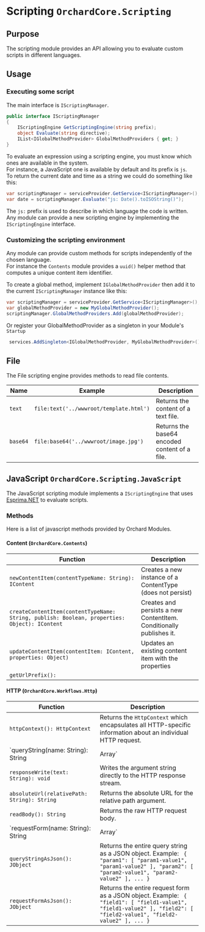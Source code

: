 # Scripting `OrchardCore.Scripting`

## Purpose

The scripting module provides an API allowing you to evaluate custom scripts in different languages.

## Usage

### Executing some script

The main interface is `IScriptingManager`.

```csharp
public interface IScriptingManager
{
    IScriptingEngine GetScriptingEngine(string prefix);
    object Evaluate(string directive);  
    IList<IGlobalMethodProvider> GlobalMethodProviders { get; }
}
```

To evaluate an expression using a scripting engine, you must know which ones are available in the system.  
For instance, a JavaScript one is available by default and its prefix is `js`.  
To return the current date and time as a string we could do something like this:

```csharp
var scriptingManager = serviceProvider.GetService<IScriptingManager>();
var date = scriptingManager.Evaluate("js: Date().toISOString()");
```

The `js:` prefix is used to describe in which language the code is written. Any module can provide
a new scripting engine by implementing the `IScriptingEngine` interface.

### Customizing the scripting environment

Any module can provide custom methods for scripts independently of the chosen language.  
For instance the `Contents` module provides a `uuid()` helper method that computes a unique content item identifier.

To create a global method, implement `IGlobalMethodProvider` then add it to the current `IScriptingManager` instance like this:

```csharp
var scriptingManager = serviceProvider.GetService<IScriptingManager>();
var globalMethodProvider = new MyGlobalMethodProvider();
scriptingManager.GlobalMethodProviders.Add(globalMethodProvider);
```
Or register your GlobalMethodProvider as a singleton in your Module's `Startup`
```csharp
 services.AddSingleton<IGlobalMethodProvider, MyGlobalMethodProvider>();
```

## File

The File scripting engine provides methods to read file contents.

| Name | Example | Description |
| ---- | ---- | -------- |
| `text` | `file:text('../wwwroot/template.html')` | Returns the content of a text file. |
| `base64` | `file:base64('../wwwroot/image.jpg')` | Returns the base64 encoded content of a file. |


## JavaScript `OrchardCore.Scripting.JavaScript`

The JavaScript scripting module implements a `IScriptingEngine` that uses [Esprima.NET](https://github.com/sebastienros/esprima-dotnet) to evaluate scripts.

### Methods

Here is a list of javascript methods provided by Orchard Modules.

#### Content (`OrchardCore.Contents`)
| Function | Description 
| -------- | ----------- |
|`newContentItem(contentTypeName: String): IContent`| Creates a new instance of a ContentType (does not persist)|
|`createContentItem(contentTypeName: String, publish: Boolean, properties: Object): IContent`| Creates and persists a new ContentItem. Conditionally publishes it. |
|`updateContentItem(contentItem: IContent, properties: Object)`| Updates an existing content item with the properties |
|`getUrlPrefix(): `||
#### HTTP (`OrchardCore.Workflows.Http`)

| Function | Description 
| -------- | ----------- |
|  `httpContext(): HttpContext` | Returns the `HttpContext` which encapsulates all HTTP-specific information about an individual HTTP request. |
| `queryString(name: String): String | Array` | Returns the entire query string (including the leading `?`) when invoked with no arguments, or the value(s) of the parameter name passed in as an argument. |
| `responseWrite(text: String): void` | Writes the argument string directly to the HTTP response stream. |
| `absoluteUrl(relativePath: String): String` | Returns the absolute URL for the relative path argument.  |
| `readBody(): String` | Returns the raw HTTP request body.  |
| `requestForm(name: String): String | Array` | Returns the value(s) of the form field name passed in as an argument. |
| `queryStringAsJson(): JObject` | Returns the entire query string as a JSON object. Example: ` { "param1": [ "param1-value1", "param1-value2" ], "param2": [ "param2-value1", "param2-value2" ], ... }` |
| `requestFormAsJson(): JObject` | Returns the entire request form as a JSON object. Example: ` { "field1": [ "field1-value1", "field1-value2" ], "field2": [ "field2-value1", "field2-value2" ], ... }` |



